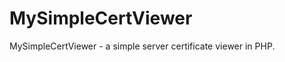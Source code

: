 MySimpleCertViewer
==================

MySimpleCertViewer - a simple server certificate viewer in PHP.